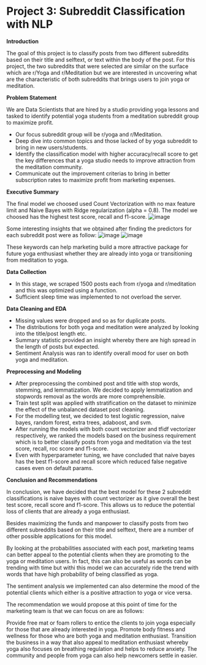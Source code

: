 # Project 3: Subreddit Classification with NLP

**Introduction**

The goal of this project is to classify posts from two different subreddits based on their title and selftext, or text within the body of the post. For this project, the two subreddits that were selected are similar on the surface which are r/Yoga and r/Meditation but we are interested in uncovering what are the characteristic of both subreddits that brings users to join yoga or meditation.

**Problem Statement**

We are Data Scientists that are hired by a studio providing yoga lessons and tasked to identify potential yoga students from a meditation subreddit group to maximize profit.
- Our focus subreddit group will be r/yoga and r/Meditation.
- Deep dive into common topics and those lacked of by yoga subreddit to bring in new users/students.
- Identify the classification model with higher accuracy/recall score to get the key differences that a yoga studio needs to improve attraction from the meditation community.
- Communicate out the improvement criterias to bring in better subscription rates to maximize profit from marketing expenses.

**Executive Summary**

The final model we choosed used Count Vectorization with no max feature limit and Naive Bayes with Ridge regularization (alpha = 0.8). The model we choosed has the highest test score, recall and f1-score.
![image](https://media.git.generalassemb.ly/user/38908/files/94b84300-809c-11ec-9854-ab20855afbd3)

Some interesting insights that we obtained after finding the predictors for each subreddit post were as follow:
![image](https://media.git.generalassemb.ly/user/38908/files/794d3800-809c-11ec-9a74-ca4b81ba217a)
![image](https://media.git.generalassemb.ly/user/38908/files/7fdbaf80-809c-11ec-86fe-2cae12765270)

These keywords can help marketing build a more attractive package for future yoga enthusiast whether they are already into yoga or transitioning from meditation to yoga.

**Data Collection**

- In this stage, we scraped 1500 posts each from r/yoga and r/meditation and this was optimized using a function.
- Sufficient sleep time was implemented to not overload the server.

**Data Cleaning and EDA**

- Missing values were dropped and so as for duplicate posts.
- The distributions for both yoga and meditation were analyzed by looking into the title/post length etc.
- Summary statistic provided an insight whereby there are high spread in the length of posts but expected.
- Sentiment Analysis was ran to identify overall mood for user on both yoga and meditation.

**Preprocessing and Modeling**

- After preprocessing the combined post and title with stop words, stemming, and lemmatization. We decided to apply lemmatization and stopwords removal as the words are more comprehensible.
- Train test split was applied with stratification on the dataset to minimize the effect of the unbalanced dataset post cleaning.
- For the modelling test, we decided to test logistic regression, naive bayes, random forest, extra trees, adaboost, and svm.
- After running the models with both count vectorizer and tfidf vectorizer respectively, we ranked the models based on the business requirement which is to better classify posts from yoga and meditation via the test score, recall, roc score and f1-score.
- Even with hyperparameter tuning, we have concluded that naive bayes has the best f1-score and recall score which reduced false negative cases even on default params.

**Conclusion and Recommendations**

In conclusion, we have decided that the best model for these 2 subreddit classifications is naive bayes with count vectorizer as it give overall the best test score, recall score and f1-score. This allows us to reduce the potential loss of clients that are already a yoga enthusiast.

Besides maximizing the funds and manpower to classify posts from two different subreddits based on their title and selftext, there are a number of other possible applications for this model.

By looking at the probabilities associated with each post, marketing teams can better appeal to the potential clients when they are promoting to the yoga or meditation users. In fact, this can also be useful as words can be trending with time but withi this model we can accurately ride the trend with words that have high probability of being classified as yoga.

The sentiment analysis we implemented can also determine the mood of the potential clients which either is a positive attraction to yoga or vice versa.

The recommendation we would propose at this point of time for the marketing team is that we can focus on are as follows:

Provide free mat or foam rollers to entice the clients to join yoga especially for those that are already interested in yoga.
Promote body fitness and wellness for those who are both yoga and meditation enthusiast.
Transition the business in a way that also appeal to meditation enthusiast whereby yoga also focuses on breathing regulation and helps to reduce anxiety. The community and people from yoga can also help newcomers settle in easier.


